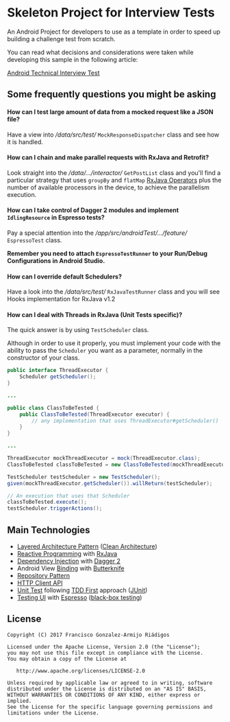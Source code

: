 # Skeleton Project for Interview Tests

An Android Project for developers to use as a template in order to speed up building
a challenge test from scratch.

You can read what decisions and considerations were taken while developing this sample in
the following article:

[Android Technical Interview Test](https://medium.com/@kuassivi/android-technical-interview-test-2b4794aa0070)



Some frequently questions you might be asking
-

#### How can I test large amount of data from a mocked request like a JSON file?

Have a view into _/data/src/test/_ `MockResponseDispatcher` class and see how it is handled.

#### How can I chain and make parallel requests with RxJava and Retrofit?

Look straight into the _/data/.../interactor/_ `GetPostList` class and you'll find a particular strategy
that uses `groupBy` and `flatMap` [RxJava Operators][16] plus the number of available
processors in the device, to achieve the parallelism execution.

#### How can I take control of Dagger 2 modules and implement `IdlingResource` in Espresso tests?

Pay a special attention into the _/app/src/androidTest/.../feature/_ `EspressoTest` class.

**Remember you need to attach `EspressoTestRunner` to your Run/Debug Configurations in Android Studio.**

#### How can I override default Schedulers?

Have a look into the _/data/src/test/_ `RxJavaTestRunner` class and you will see Hooks implementation
for RxJava v1.2

#### How can I deal with Threads in RxJava (Unit Tests specific)?

The quick answer is by using `TestScheduler` class.

Although in order to use it properly, you must implement your code with the ability
to pass the `Scheduler` you want as a parameter, normally in the constructor of your class.

```java
public interface ThreadExecutor {
    Scheduler getScheduler();
}

...

public class ClassToBeTested {
    public ClassToBeTested(ThreadExecutor executor) {
        // any implementation that uses ThreadExecutor#getScheduler()
    }
}

...

ThreadExecutor mockThreadExecutor = mock(ThreadExecutor.class);
ClassToBeTested classToBeTested = new ClassToBeTested(mockThreadExecutor);

TestScheduler testScheduler = new TestScheduler();
given(mockThreadExecutor.getScheduler()).willReturn(testScheduler);

// An execution that uses that Scheduler
classToBeTested.execute();
testScheduler.triggerActions();
```


Main Technologies
-

- [Layered Architecture Pattern][1] ([Clean Architecture][2])
- [Reactive Programming][9] with [RxJava][8]
- [Dependency Injection][3] with [Dagger 2][4]
- Android View [Binding][17] with [Butterknife][5]
- [Repository Pattern][6]
- [HTTP Client API][7]
- [Unit Test][10] following [TDD First][11] approach ([JUnit][12])
- [Testing UI][14] with [Espresso][14] ([black-box testing][15])



License
-

    Copyright (C) 2017 Francisco Gonzalez-Armijo Riádigos

    Licensed under the Apache License, Version 2.0 (the "License");
    you may not use this file except in compliance with the License.
    You may obtain a copy of the License at

       http://www.apache.org/licenses/LICENSE-2.0

    Unless required by applicable law or agreed to in writing, software
    distributed under the License is distributed on an "AS IS" BASIS,
    WITHOUT WARRANTIES OR CONDITIONS OF ANY KIND, either express or implied.
    See the License for the specific language governing permissions and
    limitations under the License.




[1]: https://www.oreilly.com/ideas/software-architecture-patterns/page/2/layered-architecture
[2]: https://8thlight.com/blog/uncle-bob/2012/08/13/the-clean-architecture.html
[3]: https://martinfowler.com/articles/injection.html
[4]: https://google.github.io/dagger/
[5]: http://jakewharton.github.io/butterknife/
[6]: https://msdn.microsoft.com/en-us/library/ff649690.aspx
[7]: https://square.github.io/retrofit/
[8]: https://github.com/ReactiveX/RxJava
[9]: https://medium.com/@kuassivi/functional-reactive-programming-with-rxjava-part-2-78db194e7d35#.7mx0stygm
[10]: https://developer.android.com/training/testing/unit-testing/index.html
[11]: https://www.versionone.com/agile-101/agile-software-programming-best-practices/test-first-programming/
[12]: http://junit.org/junit4/
[13]: https://developer.android.com/training/testing/unit-testing/local-unit-tests.html
[14]: https://google.github.io/android-testing-support-library/docs/espresso/
[15]: http://www.guru99.com/black-box-testing.html
[16]: http://reactivex.io/documentation/operators.html
[17]: http://softwareengineering.stackexchange.com/questions/200115/what-is-early-and-late-binding

